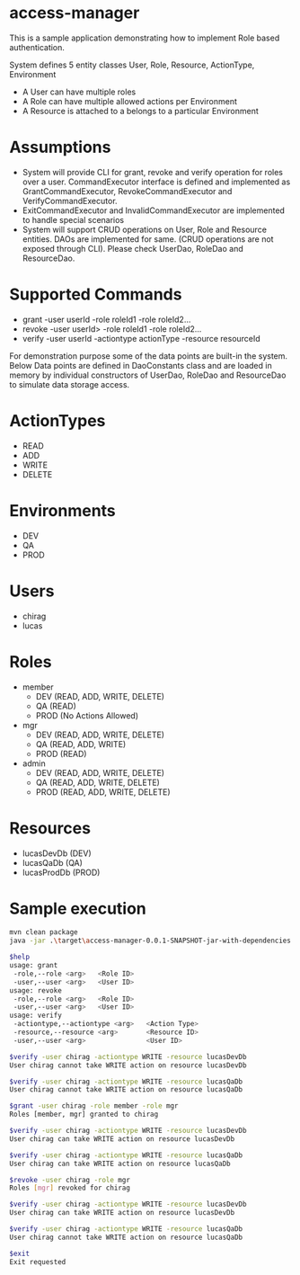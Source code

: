 # access-manager
This is a sample application demonstrating how to implement Role based authentication.

System defines 5 entity classes User, Role, Resource, ActionType, Environment
  - A User can have multiple roles
  - A Role can have multiple allowed actions per Environment
  - A Resource is attached to a belongs to a particular Environment

# Assumptions
  - System will provide CLI for grant, revoke and verify operation for roles over a user. CommandExecutor interface is defined and implemented as GrantCommandExecutor, RevokeCommandExecutor and VerifyCommandExecutor.
  - ExitCommandExecutor and InvalidCommandExecutor are implemented to handle special scenarios
  - System will support CRUD operations on User, Role and Resource entities. DAOs are implemented for same. (CRUD operations are not exposed through CLI). Please check UserDao, RoleDao and ResourceDao.
  
# Supported Commands
  - grant -user userId -role roleId1 -role roleId2...
  - revoke -user userId> -role roleId1 -role roleId2...
  - verify -user userId -actiontype actionType -resource resourceId

For demonstration purpose some of the data points are built-in the system.
Below Data points are defined in DaoConstants class and are loaded in memory by individual constructors of UserDao, RoleDao and ResourceDao to simulate data storage access.

# ActionTypes
  - READ
  - ADD
  - WRITE
  - DELETE
  
# Environments
  - DEV
  - QA
  - PROD

# Users
  - chirag
  - lucas

# Roles
  - member
    - DEV (READ, ADD, WRITE, DELETE)
    - QA (READ)
    - PROD (No Actions Allowed)
  - mgr
    - DEV (READ, ADD, WRITE, DELETE)
    - QA (READ, ADD, WRITE)
    - PROD (READ)
  - admin
    - DEV (READ, ADD, WRITE, DELETE)
    - QA (READ, ADD, WRITE, DELETE)
    - PROD (READ, ADD, WRITE, DELETE)
 
# Resources
  - lucasDevDb (DEV)
  - lucasQaDb (QA)
  - lucasProdDb (PROD)

# Sample execution
```bash
mvn clean package
java -jar .\target\access-manager-0.0.1-SNAPSHOT-jar-with-dependencies.jar                                                               

$help
usage: grant
 -role,--role <arg>   <Role ID>
 -user,--user <arg>   <User ID>
usage: revoke
 -role,--role <arg>   <Role ID>
 -user,--user <arg>   <User ID>
usage: verify
 -actiontype,--actiontype <arg>   <Action Type>
 -resource,--resource <arg>       <Resource ID>
 -user,--user <arg>               <User ID>

$verify -user chirag -actiontype WRITE -resource lucasDevDb
User chirag cannot take WRITE action on resource lucasDevDb

$verify -user chirag -actiontype WRITE -resource lucasQaDb
User chirag cannot take WRITE action on resource lucasQaDb

$grant -user chirag -role member -role mgr
Roles [member, mgr] granted to chirag

$verify -user chirag -actiontype WRITE -resource lucasDevDb
User chirag can take WRITE action on resource lucasDevDb

$verify -user chirag -actiontype WRITE -resource lucasQaDb
User chirag can take WRITE action on resource lucasQaDb

$revoke -user chirag -role mgr
Roles [mgr] revoked for chirag

$verify -user chirag -actiontype WRITE -resource lucasDevDb
User chirag can take WRITE action on resource lucasDevDb

$verify -user chirag -actiontype WRITE -resource lucasQaDb
User chirag cannot take WRITE action on resource lucasQaDb

$exit
Exit requested
```
